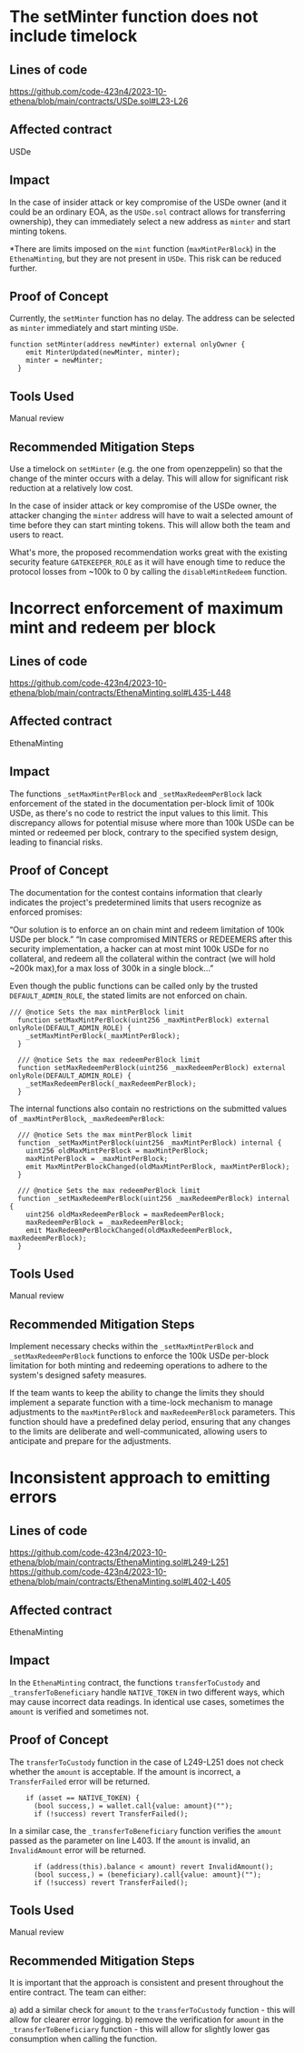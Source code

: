 # The setMinter function does not include timelock

## Lines of code
https://github.com/code-423n4/2023-10-ethena/blob/main/contracts/USDe.sol#L23-L26 

## Affected contract
USDe

## Impact
In the case of insider attack or key compromise of the USDe owner (and it could be an ordinary EOA, as the `USDe.sol` contract allows for transferring ownership), they can immediately select a new address as `minter` and start minting tokens.

*There are limits imposed on the `mint` function (`maxMintPerBlock`) in the `EthenaMinting`, but they are not present in `USDe`. This risk can be reduced further.

## Proof of Concept
Currently, the `setMinter` function has no delay. The address can be selected as `minter` immediately and start minting `USDe`.

```solidity
function setMinter(address newMinter) external onlyOwner {
    emit MinterUpdated(newMinter, minter);
    minter = newMinter;
  }
```

## Tools Used
Manual review

## Recommended Mitigation Steps

Use a timelock on `setMinter` (e.g. the one from openzeppelin) so that the change of the minter occurs with a delay. This will allow for significant risk reduction at a relatively low cost. 

In the case of insider attack or key compromise of the USDe owner, the attacker changing the `minter` address will have to wait a selected amount of time before they can start minting tokens. This will allow both the team and users to react.

What's more, the proposed recommendation works great with the existing security feature `GATEKEEPER_ROLE` as it will have enough time to reduce the protocol losses from ~100k to 0 by calling the `disableMintRedeem` function.

# Incorrect enforcement of maximum mint and redeem per block

## Lines of code
https://github.com/code-423n4/2023-10-ethena/blob/main/contracts/EthenaMinting.sol#L435-L448 

## Affected contract
EthenaMinting

## Impact
The functions `_setMaxMintPerBlock` and `_setMaxRedeemPerBlock` lack enforcement of the stated in the documentation per-block limit of 100k USDe, as there's no code to restrict the input values to this limit. This discrepancy allows for potential misuse where more than 100k USDe can be minted or redeemed per block, contrary to the specified system design, leading to financial risks.

## Proof of Concept
The documentation for the contest contains information that clearly indicates the project's predetermined limits that users recognize as enforced promises:

“Our solution is to enforce an on chain mint and redeem limitation of 100k USDe per block.”
“In case compromised MINTERS or REDEEMERS after this security implementation, a hacker can at most mint 100k USDe for no collateral, and redeem all the collateral within the contract (we will hold ~200k max),for a max loss of 300k in a single block…”

Even though the public functions can be called only by the trusted `DEFAULT_ADMIN_ROLE`, the stated limits are not enforced on chain.

```solidity
/// @notice Sets the max mintPerBlock limit
  function setMaxMintPerBlock(uint256 _maxMintPerBlock) external onlyRole(DEFAULT_ADMIN_ROLE) {
    _setMaxMintPerBlock(_maxMintPerBlock);
  }

  /// @notice Sets the max redeemPerBlock limit
  function setMaxRedeemPerBlock(uint256 _maxRedeemPerBlock) external onlyRole(DEFAULT_ADMIN_ROLE) {
    _setMaxRedeemPerBlock(_maxRedeemPerBlock);
  }
```

The internal functions also contain no restrictions on the submitted values of `_maxMintPerBlock`, `_maxRedeemPerBlock`:

```solidity
  /// @notice Sets the max mintPerBlock limit
  function _setMaxMintPerBlock(uint256 _maxMintPerBlock) internal {
    uint256 oldMaxMintPerBlock = maxMintPerBlock;
    maxMintPerBlock = _maxMintPerBlock;
    emit MaxMintPerBlockChanged(oldMaxMintPerBlock, maxMintPerBlock);
  }

  /// @notice Sets the max redeemPerBlock limit
  function _setMaxRedeemPerBlock(uint256 _maxRedeemPerBlock) internal {
    uint256 oldMaxRedeemPerBlock = maxRedeemPerBlock;
    maxRedeemPerBlock = _maxRedeemPerBlock;
    emit MaxRedeemPerBlockChanged(oldMaxRedeemPerBlock, maxRedeemPerBlock);
  }

```

## Tools Used
Manual review

## Recommended Mitigation Steps
Implement necessary checks within the `_setMaxMintPerBlock` and `_setMaxRedeemPerBlock` functions to enforce the 100k USDe per-block limitation for both minting and redeeming operations to adhere to the system's designed safety measures.

If the team wants to keep the ability to change the limits they should implement a separate function with a time-lock mechanism to manage adjustments to the `maxMintPerBlock` and `maxRedeemPerBlock` parameters. This function should have a predefined delay period, ensuring that any changes to the limits are deliberate and well-communicated, allowing users to anticipate and prepare for the adjustments.

# Inconsistent approach to emitting errors

## Lines of code
https://github.com/code-423n4/2023-10-ethena/blob/main/contracts/EthenaMinting.sol#L249-L251 
https://github.com/code-423n4/2023-10-ethena/blob/main/contracts/EthenaMinting.sol#L402-L405

## Affected contract
EthenaMinting

## Impact
In the `EthenaMinting` contract, the functions `transferToCustody` and `_transferToBeneficiary` handle `NATIVE_TOKEN` in two different ways, which may cause incorrect data readings. In identical use cases, sometimes the `amount` is verified and sometimes not.

## Proof of Concept
The `transferToCustody` function in the case of L249-L251 does not check whether the `amount` is acceptable. If the amount is incorrect, a `TransferFailed` error will be returned.

```solidity
    if (asset == NATIVE_TOKEN) {
      (bool success,) = wallet.call{value: amount}("");
      if (!success) revert TransferFailed();
```

In a similar case, the `_transferToBeneficiary` function verifies the `amount` passed as the parameter on line L403. If the `amount` is invalid, an `InvalidAmount` error will be returned.

```solidity
      if (address(this).balance < amount) revert InvalidAmount();
      (bool success,) = (beneficiary).call{value: amount}("");
      if (!success) revert TransferFailed();
```

## Tools Used
Manual review

## Recommended Mitigation Steps
It is important that the approach is consistent and present throughout the entire contract. The team can either:

a) add a similar check for `amount` to the `transferToCustody` function - this will allow for clearer error logging.
b) remove the verification for `amount` in the `_transferToBeneficiary` function - this will allow for slightly lower gas consumption when calling the function.

